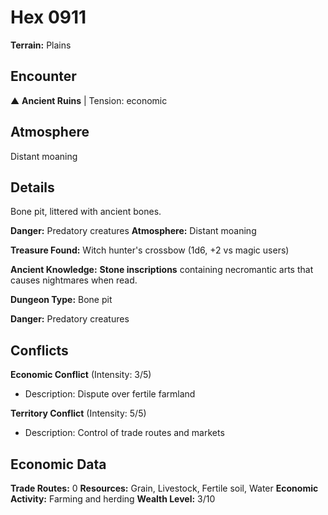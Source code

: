 # Hex 0911

**Terrain:** Plains

## Encounter
▲ **Ancient Ruins** | Tension: economic

## Atmosphere
Distant moaning

## Details
Bone pit, littered with ancient bones.

**Danger:** Predatory creatures
**Atmosphere:** Distant moaning

**Treasure Found:** Witch hunter's crossbow (1d6, +2 vs magic users)

**Ancient Knowledge:** **Stone inscriptions** containing necromantic arts that causes nightmares when read.

**Dungeon Type:** Bone pit

**Danger:** Predatory creatures

## Conflicts
**Economic Conflict** (Intensity: 3/5)
- Description: Dispute over fertile farmland

**Territory Conflict** (Intensity: 5/5)
- Description: Control of trade routes and markets

## Economic Data
**Trade Routes:** 0
**Resources:** Grain, Livestock, Fertile soil, Water
**Economic Activity:** Farming and herding
**Wealth Level:** 3/10
